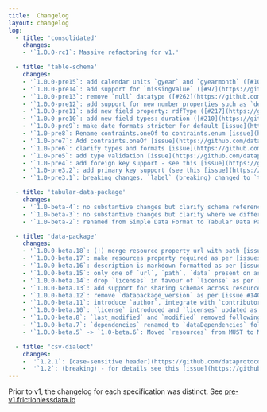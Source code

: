 ```yaml
---
title:  Changelog
layout: changelog
log:
  - title: 'consolidated'
    changes:
    - '`1.0.0-rc1`: Massive refactoring for v1.'

  - title: 'table-schema'
    changes:
    - '`1.0.0-pre15`: add calendar units `gyear` and `gyearmonth` ([#105](https://github.com/dataprotocols/dataprotocols/issues/105)), tweak pattern support for date/time types [#260](https://github.com/frictionlessdata/specs/issues/260)'
    - '`1.0.0-pre14`: add support for `missingValue` ([#97](https://github.com/dataprotocols/dataprotocols/issues/97))'
    - '`1.0.0-pre13`: remove `null` datatype ([#262](https://github.com/dataprotocols/dataprotocols/issues/262))'
    - '`1.0.0-pre12`: add support for new number properties such as `decimalChar`([#246](https://github.com/dataprotocols/dataprotocols/issues/246))'
    - '`1.0.0-pre11`: add new field property: rdfType ([#217](https://github.com/dataprotocols/dataprotocols/issues/217))'
    - '`1.0.0-pre10`: add new field types: duration ([#210](https://github.com/dataprotocols/dataprotocols/issues/210))'
    - '`1.0.0-pre9`: make date formats stricter for default [issue](https://github.com/dataprotocols/dataprotocols/issues/104). Define value of fmt:PATTERN for dates [issue](https://github.com/dataprotocols/dataprotocols/issues/200)'
    - '`1.0-pre8`: Rename contraints.oneOf to contraints.enum [issue](https://github.com/dataprotocols/dataprotocols/issues/191)'
    - '`1.0-pre7`: Add contraints.oneOf [issue](https://github.com/dataprotocols/dataprotocols/issues/175)'
    - '`1.0-pre6`: clarify types and formats [issue](https://github.com/dataprotocols/dataprotocols/issues/159)'
    - '`1.0-pre5`: add type validation [issue](https://github.com/dataprotocols/dataprotocols/issues/95)'
    - '`1.0-pre4`: add foreign key support - see this [issue](https://github.com/dataprotocols/dataprotocols/issues/23)'
    - '`1.0-pre3.2`: add primary key support (see this [issue](https://github.com/dataprotocols/dataprotocols/issues/21))'
    - '`1.0-pre3.1`: breaking changes. `label` (breaking) changed to `title` - see [Closer alignment with JSON Schema](https://github.com/dataprotocols/dataprotocols/issues/46). `id` changed to `name` (with slight alteration in semantics - i.e. SHOULD be unique but no longer MUST be unique)'

  - title: 'tabular-data-package'
    changes:
    - '`1.0-beta-4`: no substantive changes but clarify schema referencing ([#264](https://github.com/frictionlessdata/specs/issues/264)'
    - '`1.0-beta-3`: no substantive changes but clarify where we differ from CSV RFC ([#204](https://github.com/dataprotocols/dataprotocols/issues/204))'
    - '`1.0-beta-2`: renamed from Simple Data Format to Tabular Data Package'

  - title: 'data-package'
    changes:
    - '`1.0.0-beta.18`: (!) merge resource property url with path [issues #250](https://github.com/frictionlessdata/specs/issues/250), allow for multiple data files per resource [issue #228](https://github.com/frictionlessdata/specs/issues/228)'
    - '`1.0.0-beta.17`: make resources property required as per [issues #253](https://github.com/dataprotocols/dataprotocols/issues/253)'
    - '`1.0.0-beta.16`: description is markdown formatted as per [issue #152](https://github.com/dataprotocols/dataprotocols/issues/152); MimeType for Data Packages is vnd.datapackage [issue #245](https://github.com/dataprotocols/dataprotocols/issues/245)'
    - '`1.0.0-beta.15`: only one of `url`, `path`, `data` present on as per [issue #223](https://github.com/dataprotocols/dataprotocols/issues/223); remove `base` property as per [issue #232](https://github.com/dataprotocols/dataprotocols/issues/232)'
    - '`1.0.0-beta.14`: drop `licenses` in favour of `license` as per [issue #214](https://github.com/dataprotocols/dataprotocols/issues/214)'
    - '`1.0.0-beta.13`: add support for sharing schemas across resources via schema references as per [issue #71](https://github.com/dataprotocols/dataprotocols/issues/71)'
    - '`1.0.0-beta.12`: remove `datapackage_version` as per [issue #140](https://github.com/dataprotocols/dataprotocols/issues/140)'
    - '`1.0.0-beta.11`: introduce `author`, integrate with `contributors` and remove `maintainers` and `publishers` as per this [issue](https://github.com/dataprotocols/dataprotocols/issues/130)'
    - '`1.0.0-beta.10`: `license` introduced and `licenses` updated as per this [issue](https://github.com/dataprotocols/data-packages/issues/1)'
    - '`1.0.0-beta.8`: `last_modified` and `modified` removed following this [issue](https://github.com/dataprotocols/dataprotocols/issues/83)'
    - '`1.0.0-beta.7`: `dependencies` renamed to `dataDependencies` following this [issue](https://github.com/dataprotocols/dataprotocols/issues/75)'
    - '`1.0.0-beta.5` -> `1.0-beta.6`: Moved `resources` from MUST to MAY'

  - title: 'csv-dialect'
    changes:
    -  '`1.2.1`: [case-sensitive header](https://github.com/dataprotocols/dataprotocols/issues/193#issuecomment-99774395)'
    -  '`1.2`: (breaking) - for details see this [issue](https://github.com/dataprotocols/dataprotocols/issues/99). Remove dialect attribute moving all other attributes up one level up one level. Specify defaults for most attributes.'
---
```


Prior to v1, the changelog for each specification was distinct. See [pre-v1.frictionlessdata.io](https://pre-v1.frictionlessdata.io/)
